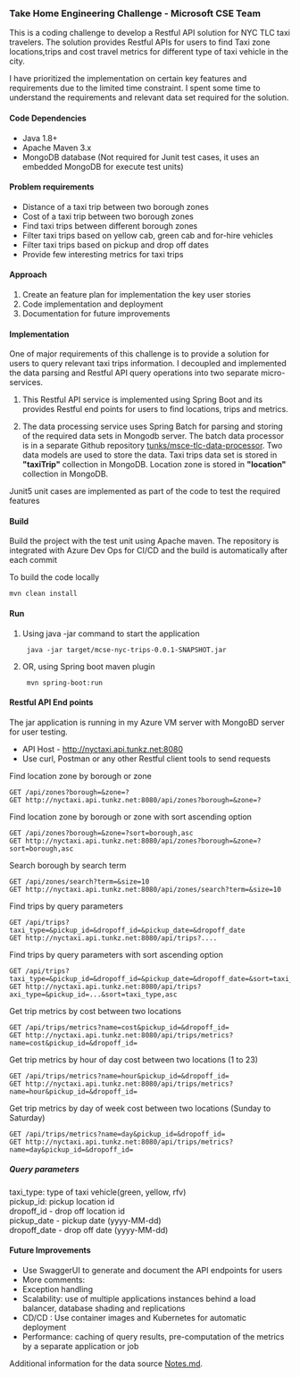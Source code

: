 ### Take Home Engineering Challenge - Microsoft CSE Team
This is a coding challenge to develop a Restful API solution for NYC TLC taxi travelers. The solution provides Restful APIs for users to find Taxi zone locations,trips and cost travel metrics for different type of taxi vehicle in the city. 

I have prioritized the implementation on certain key features and requirements due to the limited time constraint. I spent some time to understand the requirements and relevant data set required for the solution.
 
#### Code Dependencies
- Java 1.8+
- Apache Maven 3.x
- MongoDB database (Not required for Junit test cases, it uses an embedded MongoDB for execute test units)

#### Problem requirements
- Distance of a taxi trip between two borough zones
- Cost of a taxi trip between two borough zones
- Find taxi trips between different borough zones
- Filter taxi trips based on yellow cab, green cab and for-hire vehicles
- Filter taxi trips based on pickup and drop off dates
- Provide few interesting metrics for taxi trips
 
#### Approach
1. Create an feature plan for implementation the key user stories
2. Code implementation and deployment       
3. Documentation for future improvements 

#### Implementation
One of major requirements of this challenge is to provide a solution for users to query relevant taxi trips information. 
I decoupled and implemented the data parsing and Restful API query operations into two separate micro-services.  

1. This Restful API service is implemented using Spring Boot and its provides Restful end points for users to find locations, trips and metrics. 

2. The data processing service uses Spring Batch for parsing and storing of the required data sets in Mongodb server.
The batch data processor is in a separate Github repository [tunks/msce-tlc-data-processor](https://github.com/tunks/msce-tlc-data-processor).  Two data models are used to store the data. Taxi trips data set is stored in **"taxiTrip"** collection in MongoDB. Location zone is stored in **"location"** collection in MongoDB. <br/>

Junit5 unit cases are implemented as part of the code to test the required features

     
#### Build
Build the project with the test unit using Apache maven. The repository is integrated with Azure Dev Ops for CI/CD and the build is automatically after each commit

To build the code locally
	
	mvn clean install
 
#### Run
1. Using java -jar command to start the application
	
		java -jar target/mcse-nyc-trips-0.0.1-SNAPSHOT.jar 

2. OR, using Spring boot maven plugin
	
		mvn spring-boot:run

#### Restful API End points

The jar application is running in my Azure VM server with MongoBD server for user testing. 

 - API Host - http://nyctaxi.api.tunkz.net:8080  
 - Use curl, Postman or any other Restful client tools to send requests

Find location zone by borough or zone 
	
	GET /api/zones?borough=&zone=?
	GET http://nyctaxi.api.tunkz.net:8080/api/zones?borough=&zone=?

Find location zone by borough or zone  with sort ascending option

	GET /api/zones?borough=&zone=?sort=borough,asc 
	GET http://nyctaxi.api.tunkz.net:8080/api/zones?borough=&zone=?sort=borough,asc

Search borough by search term

	GET /api/zones/search?term=&size=10
	GET http://nyctaxi.api.tunkz.net:8080/api/zones/search?term=&size=10

Find trips by query parameters
	
	GET /api/trips?taxi_type=&pickup_id=&dropoff_id=&pickup_date=&dropoff_date 
	GET http://nyctaxi.api.tunkz.net:8080/api/trips?....

Find trips by query parameters with sort ascending option

	GET /api/trips?taxi_type=&pickup_id=&dropoff_id=&pickup_date=&dropoff_date=&sort=taxi_type,asc
	GET http://nyctaxi.api.tunkz.net:8080/api/trips?axi_type=&pickup_id=...&sort=taxi_type,asc

Get trip metrics by cost between two locations
		
	GET /api/trips/metrics?name=cost&pickup_id=&dropoff_id=
	GET http://nyctaxi.api.tunkz.net:8080/api/trips/metrics?name=cost&pickup_id=&dropoff_id=

Get trip metrics by hour of day cost between two locations (1 to 23)
		
	GET /api/trips/metrics?name=hour&pickup_id=&dropoff_id=
	GET http://nyctaxi.api.tunkz.net:8080/api/trips/metrics?name=hour&pickup_id=&dropoff_id=
	
Get trip metrics by day of week cost between two locations (Sunday to Saturday)
		
	GET /api/trips/metrics?name=day&pickup_id=&dropoff_id=
	GET http://nyctaxi.api.tunkz.net:8080/api/trips/metrics?name=day&pickup_id=&dropoff_id=
     
##### Query parameters
   taxi_type: type of taxi vehicle(green, yellow, rfv)<br />
   pickup_id: pickup location id<br />
   dropoff_id - drop off location id <br />
   pickup_date  - pickup date (yyyy-MM-dd) <br/>
   dropoff_date  - drop off date (yyyy-MM-dd)
  
#### Future Improvements
 - Use SwaggerUI to generate and document the API endpoints for users
 - More comments:
 - Exception handling
 - Scalability: use of multiple applications instances behind a load balancer, database shading and replications
 - CD/CD : Use container images and Kubernetes for automatic deployment
 - Performance: caching of query results, pre-computation of the metrics by a separate application or job
 
 Additional information for the data source [Notes.md](Notes.md).